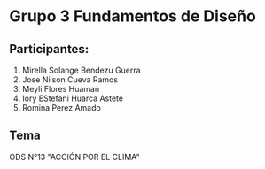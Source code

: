 # Grupo 3 Fundamentos de Diseño
## Participantes:
1. Mirella Solange Bendezu Guerra
2. Jose Nilson Cueva Ramos 
3. Meyli Flores Huaman
4. Iory EStefani Huarca Astete
5. Romina Perez Amado
## Tema
ODS N°13 "ACCIÓN POR EL CLIMA"
